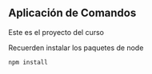 ## Aplicación de Comandos

Este es el proyecto del curso

Recuerden instalar los paquetes de node

```
npm install
```